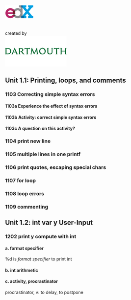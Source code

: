 ![Image of Yaktocat](./img/edx-logo.png)<br><br><br>
created by<br>
![Image of Yaktocat](./img/dartmouth-watermark.png)
## Unit 1.1: Printing, loops, and comments

### 1103 Correcting simple syntax errors

#### 1103a Experience the effect of syntax errors

#### 1103b Activity: correct simple syntax errors

#### 1103c A question on this activity?

### 1104 print new line

### 1105 multiple lines in one printf

### 1106 print quotes, escaping special chars

### 1107 for loop

### 1108 loop errors

### 1109 commenting

## Unit 1.2: int var y User-Input
### 1202 print y compute with int
#### a. format specifier
%d is *format specifier* to print int 
#### b. int arithmetic
#### c. activity, procrastinator
procrastinator, v: to delay, to postpone
